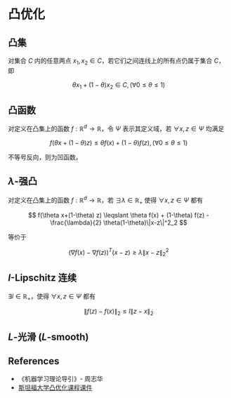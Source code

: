 # 凸优化

## 凸集

对集合 $C$ 内的任意两点 $x_1, x_2 \in C$，若它们之间连线上的所有点仍属于集合 $C$，即

$$
\theta x_1 + (1-\theta) x_2  \in C, (\forall 0 \leqslant \theta \leqslant 1)
$$

## 凸函数

对定义在凸集上的函数 $f:\mathbb{R}^d\to \mathbb{R}$，令 $\Psi$ 表示其定义域，若 $\forall x, z \in \Psi$ 均满足

$$
f(\theta x + (1-\theta) z) \leqslant \theta f(x) + (1-\theta) f(z), (\forall 0 \leqslant \theta \leqslant 1)
$$

不等号反向，则为凹函数。

## $\lambda$-强凸

对定义在凸集上的函数 $f:\mathbb{R}^d\to \mathbb{R}$，若 $\exists \lambda \in \mathbb{R}_{+}$ 使得 $\forall x,z \in \Psi$ 都有

$$
f(\theta x+(1-\theta) z) \leqslant \theta f(x) + (1-\theta) f(z) - \frac{\lambda}{2} \theta(1-\theta)\|x-z\|^2_2
$$

等价于

$$
(\nabla f(x) - \nabla f(z)) ^{T} (x-z) \geqslant \lambda \|x-z\|^2_2
$$

## $l$-Lipschitz 连续

$\exists l \in \mathbb{R}_+$，使得 $\forall x, z \in \Psi$ 都有

$$
\| f(z) - f(x)\|_2 \leqslant l \|z - x\|_2
$$

## $L$-光滑 ($L$-smooth)




## References

- 《机器学习理论导引》- 周志华
- [斯坦福大学凸优化课程课件](https://www.stat.cmu.edu/~ryantibs/convexopt-F13/)